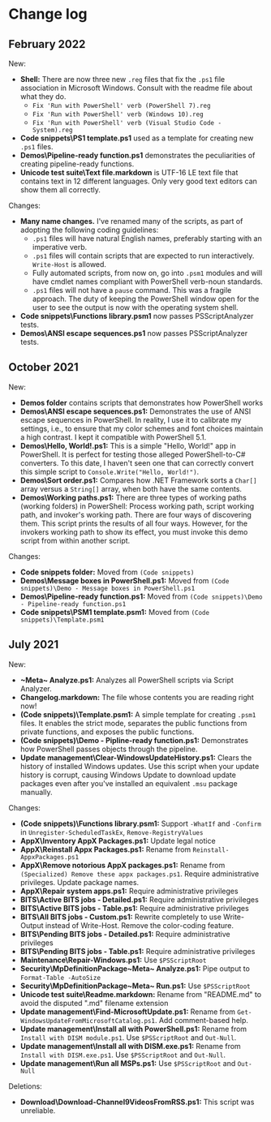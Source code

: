 # Change log

## February 2022

New:

- **Shell:** There are now three new `.reg` files that fix the `.ps1` file association in Microsoft Windows. Consult with the readme file about what they do.
    - `Fix 'Run with PowerShell' verb (PowerShell 7).reg`
    - `Fix 'Run with PowerShell' verb (Windows 10).reg`
    - `Fix 'Run with PowerShell' verb (Visual Studio Code - System).reg`
- **Code snippets\PS1 template.ps1** used as a template for creating new `.ps1` files.
- **Demos\Pipeline-ready function.ps1** demonstrates the peculiarities of creating pipeline-ready functions.
- **Unicode test suite\Text file.markdown** is UTF-16  LE text file that contains text in 12 different languages. Only very good text editors can show them all correctly.

Changes:

- **Many name changes.** I've renamed many of the scripts, as part of adopting the following coding guidelines:
    - `.ps1` files will have natural English names, preferably starting with an imperative verb.
    - `.ps1` files will contain scripts that are expected to run interactively. `Write-Host` is allowed.
    - Fully automated scripts, from now on, go into `.psm1` modules and will have cmdlet names compliant with PowerShell verb-noun standards.
    - `.ps1` files will not have a `pause` command. This was a fragile approach. The duty of keeping the PowerShell window open for the user to see the output is now with the operating system shell.
- **Code snippets\Functions library.psm1** now passes PSScriptAnalyzer tests.
- **Demos\ANSI escape sequences.ps1** now passes PSScriptAnalyzer tests.

## October 2021

New:

- **Demos folder** contains scripts that demonstrates how PowerShell works
- **Demos\ANSI escape sequences.ps1:** Demonstrates the use of ANSI escape sequences in PowerShell. In reality, I use it to calibrate my settings, i.e., to ensure that my color schemes and font choices maintain a high contrast. I kept it compatible with PowerShell 5.1.
- **Demos\Hello, World!.ps1:** This is a simple "Hello, World!" app in PowerShell. It is perfect for testing those alleged PowerShell-to-C# converters. To this date, I haven't seen one that can correctly convert this simple script to `Console.Write("Hello, World!")`.
- **Demos\Sort order.ps1:** Compares how .NET Framework sorts a `Char[]` array versus a `String[]` array, when both have the same contents.
- **Demos\Working paths.ps1:** There are three types of working paths (working folders) in PowerShell: Process working path, script working path, and invoker's working path. There are four ways of discovering them. This script prints the results of all four ways. However, for the invokers working path to show its effect, you must invoke this demo script from within another script.

Changes:

- **Code snippets folder:** Moved from `(Code snippets)`
- **Demos\Message boxes in PowerShell.ps1:** Moved from `(Code snippets)\Demo - Message boxes in PowerShell.ps1`
- **Demos\Pipeline-ready function.ps1:** Moved from `(Code snippets)\Demo - Pipeline-ready function.ps1`
- **Code snippets\PSM1 template.psm1:** Moved from `(Code snippets)\Template.psm1`

## July 2021

New:

- **\~Meta\~ Analyze.ps1:** Analyzes all PowerShell scripts via Script Analyzer.
- **Changelog.markdown:** The file whose contents you are reading right now!
- **(Code snippets)\Template.psm1:** A simple template for creating `.psm1` files. It enables the strict mode, separates the public functions from private functions, and exposes the public functions.
- **(Code snippets)\Demo - Pipline-ready function.ps1:** Demonstrates how PowerShell passes objects through the pipeline.
- **Update management\Clear-WindowsUpdateHistory.ps1:** Clears the history of installed Windows updates. Use this script when your update history is corrupt, causing Windows Update to download update packages even after you've installed an equivalent `.msu` package manually.

Changes:

- **(Code snippets)\Functions library.psm1:** Support `-WhatIf` and `-Confirm` in `Unregister-ScheduledTaskEx`, `Remove-RegistryValues`
- **AppX\Inventory AppX Packages.ps1:** Update legal notice
- **AppX\Reinstall Appx Packages.ps1:** Rename from `Reinstall-AppxPackages.ps1`
- **AppX\Remove notorious AppX packages.ps1:** Rename from `(Specialized) Remove these appx packages.ps1`. Require administrative privileges. Update package names.
- **AppX\Repair system apps.ps1:** Require administrative privileges
- **BITS\Active BITS jobs - Detailed.ps1:** Require administrative privileges
- **BITS\Active BITS jobs - Table.ps1:** Require administrative privileges
- **BITS\All BITS jobs - Custom.ps1:** Rewrite completely to use Write-Output instead of Write-Host. Remove the color-coding feature.
- **BITS\Pending BITS jobs - Detailed.ps1:** Require administrative privileges
- **BITS\Pending BITS jobs - Table.ps1:** Require administrative privileges
- **Maintenance\Repair-Windows.ps1:** Use `$PSScriptRoot`
- **Security\MpDefinitionPackage\~Meta~ Analyze.ps1:** Pipe output to `Format-Table -AutoSize`
- **Security\MpDefinitionPackage\~Meta~ Run.ps1:** Use `$PSScriptRoot`
- **Unicode test suite\Readme.markdown:** Rename from "README.md" to avoid the disputed ".md" filename extension
- **Update management\Find-MicrosoftUpdate.ps1:** Rename from `Get-WindowsUpdateFromMicrosoftCatalog.ps1`. Add comment-based help.
- **Update management\Install all with PowerShell.ps1:** Rename from `Install with DISM module.ps1`. Use `$PSScriptRoot` and `Out-Null`.
- **Update management\Install all with DISM.exe.ps1:** Rename from `Install with DISM.exe.ps1`. Use `$PSScriptRoot` and `Out-Null`.
- **Update management\Run all MSPs.ps1:** Use `$PSScriptRoot` and `Out-Null`

Deletions:

- **Download\Download-Channel9VideosFromRSS.ps1:** This script was unreliable.
